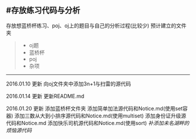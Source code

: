 #存放练习代码与分析
------
存放想蓝桥杯练习、poj、oj上的题目与自己的分析过程(比较少)
预计建立的文件夹
> * oj题
> * 蓝桥杯
> * poj
> * 杂项

------
2016.01.10  更新
  向oj文件夹中添加3n+1与扫雷的源代码

2016.01.14  更新
  更新README.md

2016.01.20  更新
  添加蓝桥杯文件夹
  添加简单加法源代码和Notice.md(使用set容器)
  添加三数从大到小排序源代码和Notice.md(使用multiset)
  添加身份证升级源代码和Notice.md
  添加快乐司机源代码和Notice.md(使用sort)
  *补添加未名湖畔的烦恼源代码*
